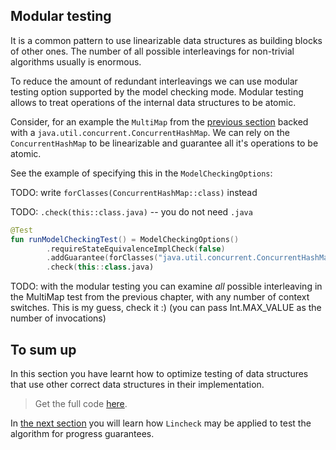 ## Modular testing

It is a common pattern to use linearizable data structures as building blocks of other ones.
The number of all possible interleavings for non-trivial algorithms usually is enormous.

To reduce the amount of redundant interleavings we can use modular testing option supported by the model checking mode.
Modular testing allows to treat operations of the internal data structures to be atomic.

Consider, for an example the `MultiMap` from the [previous section](#parameter-generation.md) 
backed with a `java.util.concurrent.ConcurrentHashMap`. 
We can rely on the `ConcurrentHashMap` to be linearizable and guarantee all it's operations to be atomic.

See the example of specifying this in the `ModelCheckingOptions`:

TODO: write `forClasses(ConcurrentHashMap::class)` instead

TODO: `.check(this::class.java)` -- you do not need `.java`

```kotlin
@Test
fun runModelCheckingTest() = ModelCheckingOptions()
        .requireStateEquivalenceImplCheck(false)
        .addGuarantee(forClasses("java.util.concurrent.ConcurrentHashMap").allMethods().treatAsAtomic())
        .check(this::class.java)
```

TODO: with the modular testing you can examine _all_ possible interleaving in the MultiMap test from the previous chapter, with any number of context switches. This is my guess, check it :) (you can pass Int.MAX_VALUE as the number of invocations)

## To sum up 

In this section you have learnt how to optimize testing of data structures that use other correct data structures in their implementation.
> Get the full code [here](../src/jvm/test/org/jetbrains/kotlinx/lincheck/test/guide/MultiMapTest.kt).

In [the next section](progress-guarantees.md) you will learn how `Lincheck` may be applied to test the algorithm 
for progress guarantees.